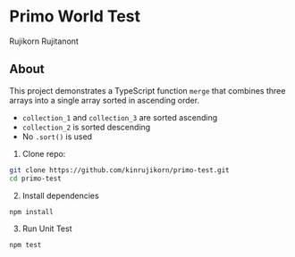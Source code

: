 # Primo World Test

Rujikorn Rujitanont

## About
This project demonstrates a TypeScript function `merge` that combines three arrays into a single array sorted in ascending order.  
- `collection_1` and `collection_3` are sorted ascending  
- `collection_2` is sorted descending  
- No `.sort()` is used

1. Clone repo:

```bash
git clone https://github.com/kinrujikorn/primo-test.git
cd primo-test
```

2. Install dependencies
   
```bash
npm install
```

3. Run Unit Test
```bash
npm test
```
